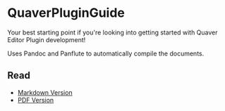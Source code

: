 # QuaverPluginGuide

Your best starting point if you're looking into getting started with Quaver Editor Plugin development!

Uses Pandoc and Panflute to automatically compile the documents.

## Read

- [Markdown Version](https://github.com/IceDynamix/QuaverPluginGuide/blob/master/compiled/quaver_plugin_guide.md)
- [PDF Version](https://github.com/IceDynamix/QuaverPluginGuide/blob/master/compiled/quaver_plugin_guide.pdf)
